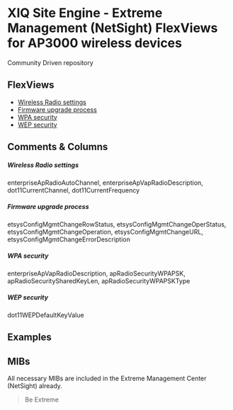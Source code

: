 # XIQ Site Engine - Extreme Management (NetSight) FlexViews for AP3000 wireless devices

Community Driven repository


## FlexViews
* [Wireless Radio settings](tpl/Wireless_autochannel.tpl?raw=true)
* [Firmware upgrade process](tpl/Wireless_firmwareupgrade.tpl?raw=true)
* [WPA security](tpl/wireless_radio_security.tpl?raw=true)
* [WEP security](tpl/wireless_security.tpl?raw=true)

## Comments & Columns
##### Wireless Radio settings
enterpriseApRadioAutoChannel, enterpriseApVapRadioDescription, dot11CurrentChannel, dot11CurrentFrequency
##### Firmware upgrade process
etsysConfigMgmtChangeRowStatus, etsysConfigMgmtChangeOperStatus, etsysConfigMgmtChangeOperation, etsysConfigMgmtChangeURL, etsysConfigMgmtChangeErrorDescription
##### WPA security
enterpriseApVapRadioDescription, apRadioSecurityWPAPSK, apRadioSecuritySharedKeyLen, apRadioSecurityWPAPSKType
##### WEP security
dot11WEPDefaultKeyValue

## Examples

## MIBs
All necessary MIBs are included in the Extreme Management Center (NetSight) already.

>Be Extreme